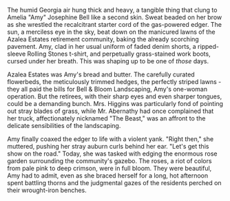 The humid Georgia air hung thick and heavy, a tangible thing that clung to Amelia "Amy" Josephine Bell like a second skin. Sweat beaded on her brow as she wrestled the recalcitrant starter cord of the gas-powered edger. The sun, a merciless eye in the sky, beat down on the manicured lawns of the Azalea Estates retirement community, baking the already scorching pavement. Amy, clad in her usual uniform of faded denim shorts, a ripped-sleeve Rolling Stones t-shirt, and perpetually grass-stained work boots, cursed under her breath. This was shaping up to be one of *those* days.

Azalea Estates was Amy's bread and butter. The carefully curated flowerbeds, the meticulously trimmed hedges, the perfectly striped lawns - they all paid the bills for Bell & Bloom Landscaping, Amy's one-woman operation. But the retirees, with their sharp eyes and even sharper tongues, could be a demanding bunch. Mrs. Higgins was particularly fond of pointing out stray blades of grass, while Mr. Abernathy had once complained that her truck, affectionately nicknamed "The Beast," was an affront to the delicate sensibilities of the landscaping. 

Amy finally coaxed the edger to life with a violent yank. "Right then," she muttered, pushing her stray auburn curls behind her ear. "Let's get this show on the road." Today, she was tasked with edging the enormous rose garden surrounding the community's gazebo. The roses, a riot of colors from pale pink to deep crimson, were in full bloom. They were beautiful, Amy had to admit, even as she braced herself for a long, hot afternoon spent battling thorns and the judgmental gazes of the residents perched on their wrought-iron benches.
